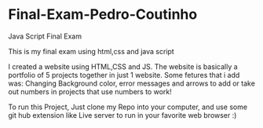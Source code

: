 # Final-Exam-Pedro-Coutinho
Java Script Final Exam

This is my final exam using html,css and java script

I created a website using HTML,CSS and JS. The website is basically a portfolio of 5 projects together in just 1 website. Some fetures that i add was: Changing Background color, error messages and arrows to add or take out numbers in projects that use numbers to work!

To run this Project, Just clone my Repo into your computer, and use some git hub extension like Live server to run in your favorite web browser :)
